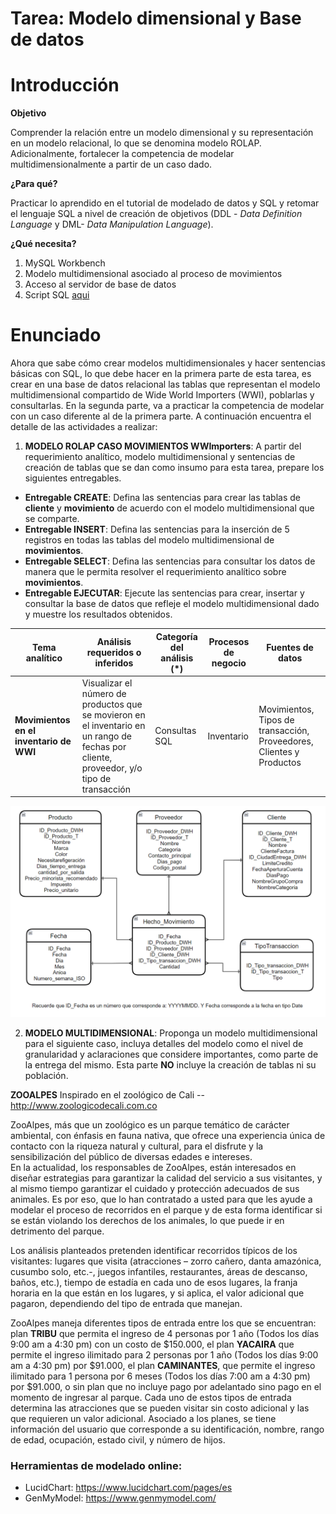 # Tarea: Modelo dimensional y Base de datos

# Introducción

**Objetivo**

Comprender la relación entre un modelo dimensional y su representación en un modelo relacional, lo que se denomina modelo ROLAP. Adicionalmente, fortalecer la competencia de modelar multidimensionalmente a partir de un caso dado.

**¿Para qué?**

Practicar lo aprendido en el tutorial de modelado de datos y SQL y retomar el lenguaje SQL a nivel de creación de objetivos (DDL - _Data Definition Language_ y DML- _Data Manipulation Language_).

**¿Qué necesita?**

1. MySQL Workbench
2. Modelo multidimensional asociado al proceso de movimientos
3. Acceso al servidor de base de datos 
4. Script SQL [aqui](scriptTarea.sql)

# Enunciado
Ahora que sabe cómo crear modelos multidimensionales y hacer sentencias básicas con SQL, lo que debe hacer en la primera parte de esta tarea, es crear en una base de datos relacional las tablas que representan el modelo multidimensional compartido de Wide World Importers (WWI), poblarlas y consultarlas. En la segunda parte, va a practicar la competencia de modelar con un caso diferente al de la primera parte. A continuación encuentra el detalle de las actividades a realizar:  

1.	**MODELO ROLAP CASO MOVIMIENTOS WWImporters**: A partir del requerimiento analítico, modelo multidimensional y sentencias de creación de tablas que se dan como insumo para esta tarea, prepare los siguientes entregables. 
-	**Entregable CREATE**: Defina las sentencias para crear las tablas de **cliente** y **movimiento** de acuerdo con el modelo multidimensional que se comparte.
-	**Entregable INSERT**: Defina las sentencias para la inserción de 5 registros en todas las tablas del modelo multidimensional de **movimientos**.
-	**Entregable SELECT**: Defina las sentencias para consultar los datos de manera que le permita resolver el requerimiento analítico sobre **movimientos**. 
-	**Entregable EJECUTAR**: Ejecute las sentencias para crear, insertar y consultar la base de datos que refleje el modelo multidimensional dado y muestre los resultados obtenidos.

| **Tema analítico**                                               | **Análisis requeridos o inferidos**                                                                                                       | **Categoría del análisis (\*)** | **Procesos de negocio** | **Fuentes de datos**                                                    |
| ---------------------------------------------------------------- | ----------------------------------------------------------------------------------------------------------------------------------------- | ------------------------------- | ----------------------- | ----------------------------------------------------------------------- |
| **Movimientos en el inventario de WWI** | Visualizar el número de productos que se movieron en el inventario en un rango de fechas por cliente, proveedor, y/o tipo de transacción | Consultas SQL             | Inventario                  | Movimientos, Tipos de transacción, Proveedores, Clientes y Productos  |

![Modelo moimientos](Img/Modelo%20movimiento.png)



2.	**MODELO MULTIDIMENSIONAL**: Proponga un modelo multidimensional para el siguiente caso, incluya detalles del modelo como el nivel de granularidad y aclaraciones que considere importantes, como parte de la entrega del mismo. Esta parte **NO** incluye la creación de tablas ni su población.

**ZOOALPES** 
Inspirado en el zoológico de Cali -- http://www.zoologicodecali.com.co 

ZooAlpes, más que un zoológico es un parque temático de carácter ambiental, con énfasis en fauna nativa, que ofrece una experiencia única de contacto con la riqueza natural y cultural, para el disfrute y la sensibilización del público de diversas edades e intereses.  
En la actualidad, los responsables de ZooAlpes, están interesados en diseñar estrategias para garantizar la calidad del servicio a sus visitantes, y al mismo tiempo garantizar el cuidado y protección adecuados de sus animales. Es por eso, que lo han contratado a usted para que les ayude a modelar el proceso de recorridos en el parque y de esta forma identificar si se están violando los derechos de los animales, lo que puede ir en detrimento del parque.  

Los análisis planteados pretenden identificar recorridos típicos de los visitantes: lugares que visita (atracciones – zorro cañero, danta amazónica, cusumbo solo, etc.-, juegos infantiles, restaurantes, áreas de descanso, baños, etc.), tiempo de estadía en cada uno de esos lugares, la franja horaria en la que están en los lugares, y si aplica, el valor adicional que pagaron, dependiendo del tipo de entrada que manejan.  

ZooAlpes maneja diferentes tipos de entrada entre los que se encuentran: plan **TRIBU** que permita el ingreso de 4 personas por 1 año (Todos los días 9:00 am a 4:30 pm) con un costo de $150.000, el plan **YACAIRA** que permite el ingreso ilimitado para 2 personas por 1 año (Todos los días 9:00 am a 4:30 pm) por $91.000, el plan **CAMINANTES**, que permite el ingreso ilimitado para 1 persona por 6 meses (Todos los días 7:00 am a 4:30 pm) por $91.000, o sin plan que no incluye pago por adelantado sino pago en el momento de ingresar al parque. Cada uno de estos tipos de entrada determina las atracciones que se pueden visitar sin costo adicional y las que requieren un valor adicional. Asociado a los planes, se tiene información del usuario que corresponde a su identificación, nombre, rango de edad, ocupación, estado civil, y número de hijos.   

### Herramientas de modelado online:
- LucidChart: https://www.lucidchart.com/pages/es
- GenMyModel: https://www.genmymodel.com/
